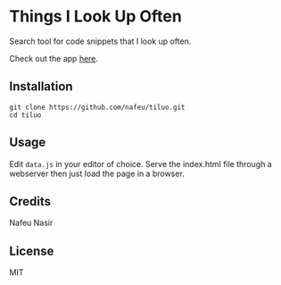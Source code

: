 # Things I Look Up Often

Search tool for code snippets that I look up often.

Check out the app [here](https://nafeu.com/tiluo).

## Installation

```
git clone https://github.com/nafeu/tiluo.git
cd tiluo
```

## Usage

Edit `data.js` in your editor of choice. Serve the index.html file through a webserver then just load the page in a browser.

## Credits

Nafeu Nasir

## License

MIT
